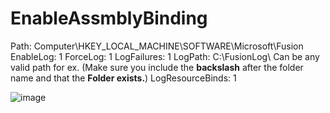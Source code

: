 # EnableAssmblyBinding

Path: Computer\HKEY_LOCAL_MACHINE\SOFTWARE\Microsoft\Fusion
EnableLog: 1
ForceLog: 1
LogFailures: 1
LogPath: C:\FusionLog\  Can be any valid path for ex. (Make sure you include the **backslash** after the folder name and that the **Folder exists.**)
LogResourceBinds: 1

![image](https://user-images.githubusercontent.com/61636643/156439372-ef1f9a63-cda0-4ec3-8c5b-9ec4fb716858.png)
